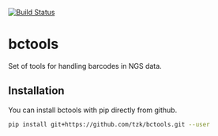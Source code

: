 [![Build Status](https://travis-ci.org/dmaticzka/bctools.svg?branch=master)](https://travis-ci.org/dmaticzka/bctools)

# bctools
Set of tools for handling barcodes in NGS data.

## Installation

You can install bctools with pip directly from github.

```bash
pip install git+https://github.com/tzk/bctools.git --user
```
